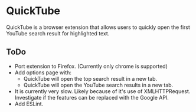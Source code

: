 # QuickTube
QuickTube is a browser extension that allows users to quickly open the first YouTube search result for highlighted text.

## ToDo
* Port extension to Firefox. (Currently only chrome is supported)
* Add options page with:
  * QuickTube will open the top search result in a new tab.
  * QuickTube will open the YouTube search results in a new tab.
* It is currently very slow. Likely because of it's use of XMLHTTPRequest. Investigate if the features can be replaced with the Google API.
* Add ESLint.
